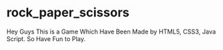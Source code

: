 # rock_paper_scissors
Hey Guys This is a Game Which Have Been Made by HTML5, CSS3, Java Script. So Have Fun to Play.
